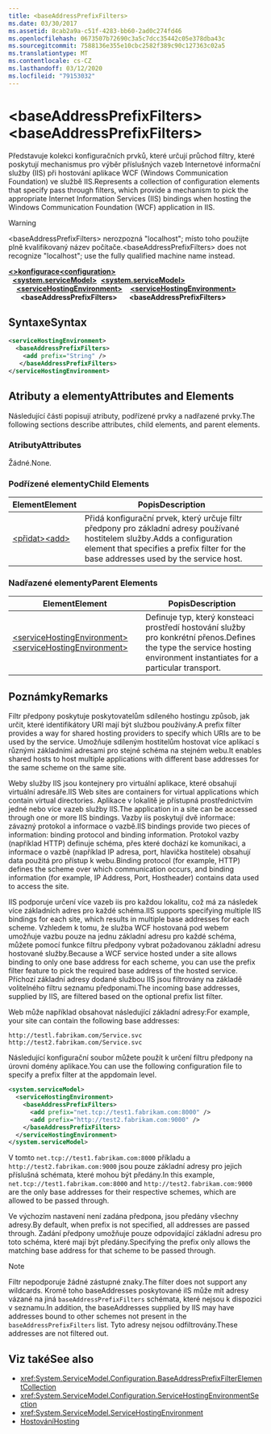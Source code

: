 ```yaml
---
title: <baseAddressPrefixFilters>
ms.date: 03/30/2017
ms.assetid: 8cab2a9a-c51f-4283-bb60-2ad0c274fd46
ms.openlocfilehash: 0673507b72690c3a5c7dcc35442c05e378dba43c
ms.sourcegitcommit: 7588136e355e10cbc2582f389c90c127363c02a5
ms.translationtype: MT
ms.contentlocale: cs-CZ
ms.lasthandoff: 03/12/2020
ms.locfileid: "79153032"
---
```

# <a name="baseaddressprefixfilters"></a><span data-ttu-id="57ae2-101">\<baseAddressPrefixFilters></span><span class="sxs-lookup"><span data-stu-id="57ae2-101">\<baseAddressPrefixFilters></span></span>
<span data-ttu-id="57ae2-102">Představuje kolekci konfiguračních prvků, které určují průchod filtry, které poskytují mechanismus pro výběr příslušných vazeb Internetové informační služby (IIS) při hostování aplikace WCF (Windows Communication Foundation) ve službě IIS.</span><span class="sxs-lookup"><span data-stu-id="57ae2-102">Represents a collection of configuration elements that specify pass through filters, which provide a mechanism to pick the appropriate Internet Information Services (IIS) bindings when hosting the Windows Communication Foundation (WCF) application in IIS.</span></span>  
  
> [!WARNING]
> <span data-ttu-id="57ae2-103">\<baseAddressPrefixFilters> nerozpozná "localhost"; místo toho použijte plně kvalifikovaný název počítače.</span><span class="sxs-lookup"><span data-stu-id="57ae2-103">\<baseAddressPrefixFilters> does not recognize "localhost"; use the fully qualified machine name instead.</span></span>  
  
<span data-ttu-id="57ae2-104">[**\<>konfigurace**](../configuration-element.md)</span><span class="sxs-lookup"><span data-stu-id="57ae2-104">[**\<configuration>**](../configuration-element.md)</span></span>\
<span data-ttu-id="57ae2-105">&nbsp;&nbsp;[**\<system.serviceModel>**](system-servicemodel.md)</span><span class="sxs-lookup"><span data-stu-id="57ae2-105">&nbsp;&nbsp;[**\<system.serviceModel>**](system-servicemodel.md)</span></span>\
<span data-ttu-id="57ae2-106">&nbsp;&nbsp;&nbsp;&nbsp;[**\<serviceHostingEnvironment>**](servicehostingenvironment.md)</span><span class="sxs-lookup"><span data-stu-id="57ae2-106">&nbsp;&nbsp;&nbsp;&nbsp;[**\<serviceHostingEnvironment>**](servicehostingenvironment.md)</span></span>\
<span data-ttu-id="57ae2-107">&nbsp;&nbsp;&nbsp;&nbsp;&nbsp;&nbsp;**\<baseAddressPrefixFilters>**</span><span class="sxs-lookup"><span data-stu-id="57ae2-107">&nbsp;&nbsp;&nbsp;&nbsp;&nbsp;&nbsp;**\<baseAddressPrefixFilters>**</span></span>  
  
## <a name="syntax"></a><span data-ttu-id="57ae2-108">Syntaxe</span><span class="sxs-lookup"><span data-stu-id="57ae2-108">Syntax</span></span>  
  
```xml  
<serviceHostingEnvironment>
  <baseAddressPrefixFilters>
    <add prefix="String" />
   </baseAddressPrefixFilters>
</serviceHostingEnvironment>
```  
  
## <a name="attributes-and-elements"></a><span data-ttu-id="57ae2-109">Atributy a elementy</span><span class="sxs-lookup"><span data-stu-id="57ae2-109">Attributes and Elements</span></span>  
 <span data-ttu-id="57ae2-110">Následující části popisují atributy, podřízené prvky a nadřazené prvky.</span><span class="sxs-lookup"><span data-stu-id="57ae2-110">The following sections describe attributes, child elements, and parent elements.</span></span>  
  
### <a name="attributes"></a><span data-ttu-id="57ae2-111">Atributy</span><span class="sxs-lookup"><span data-stu-id="57ae2-111">Attributes</span></span>  
 <span data-ttu-id="57ae2-112">Žádné.</span><span class="sxs-lookup"><span data-stu-id="57ae2-112">None.</span></span>  
  
### <a name="child-elements"></a><span data-ttu-id="57ae2-113">Podřízené elementy</span><span class="sxs-lookup"><span data-stu-id="57ae2-113">Child Elements</span></span>  
  
|<span data-ttu-id="57ae2-114">Element</span><span class="sxs-lookup"><span data-stu-id="57ae2-114">Element</span></span>|<span data-ttu-id="57ae2-115">Popis</span><span class="sxs-lookup"><span data-stu-id="57ae2-115">Description</span></span>|  
|-------------|-----------------|  
|[<span data-ttu-id="57ae2-116">\<přidat></span><span class="sxs-lookup"><span data-stu-id="57ae2-116">\<add></span></span>](add-of-baseaddressprefixfilter.md)|<span data-ttu-id="57ae2-117">Přidá konfigurační prvek, který určuje filtr předpony pro základní adresy používané hostitelem služby.</span><span class="sxs-lookup"><span data-stu-id="57ae2-117">Adds a configuration element that specifies a prefix filter for the base addresses used by the service host.</span></span>|  
  
### <a name="parent-elements"></a><span data-ttu-id="57ae2-118">Nadřazené elementy</span><span class="sxs-lookup"><span data-stu-id="57ae2-118">Parent Elements</span></span>  
  
|<span data-ttu-id="57ae2-119">Element</span><span class="sxs-lookup"><span data-stu-id="57ae2-119">Element</span></span>|<span data-ttu-id="57ae2-120">Popis</span><span class="sxs-lookup"><span data-stu-id="57ae2-120">Description</span></span>|  
|-------------|-----------------|  
|[<span data-ttu-id="57ae2-121">\<serviceHostingEnvironment></span><span class="sxs-lookup"><span data-stu-id="57ae2-121">\<serviceHostingEnvironment></span></span>](servicehostingenvironment.md)|<span data-ttu-id="57ae2-122">Definuje typ, který konsteaci prostředí hostování služby pro konkrétní přenos.</span><span class="sxs-lookup"><span data-stu-id="57ae2-122">Defines the type the service hosting environment instantiates for a particular transport.</span></span>|  
  
## <a name="remarks"></a><span data-ttu-id="57ae2-123">Poznámky</span><span class="sxs-lookup"><span data-stu-id="57ae2-123">Remarks</span></span>  
 <span data-ttu-id="57ae2-124">Filtr předpony poskytuje poskytovatelům sdíleného hostingu způsob, jak určit, které identifikátory URI mají být službou používány.</span><span class="sxs-lookup"><span data-stu-id="57ae2-124">A prefix filter provides a way for shared hosting providers to specify which URIs are to be used by the service.</span></span> <span data-ttu-id="57ae2-125">Umožňuje sdíleným hostitelům hostovat více aplikací s různými základními adresami pro stejné schéma na stejném webu.</span><span class="sxs-lookup"><span data-stu-id="57ae2-125">It enables shared hosts to host multiple applications with different base addresses for the same scheme on the same site.</span></span>  
  
 <span data-ttu-id="57ae2-126">Weby služby IIS jsou kontejnery pro virtuální aplikace, které obsahují virtuální adresáře.</span><span class="sxs-lookup"><span data-stu-id="57ae2-126">IIS Web sites are containers for virtual applications which contain virtual directories.</span></span> <span data-ttu-id="57ae2-127">Aplikace v lokalitě je přístupná prostřednictvím jedné nebo více vazeb služby IIS.</span><span class="sxs-lookup"><span data-stu-id="57ae2-127">The application in a site can be accessed through one or more IIS bindings.</span></span> <span data-ttu-id="57ae2-128">Vazby iis poskytují dvě informace: závazný protokol a informace o vazbě.</span><span class="sxs-lookup"><span data-stu-id="57ae2-128">IIS bindings provide two pieces of information: binding protocol and binding information.</span></span> <span data-ttu-id="57ae2-129">Protokol vazby (například HTTP) definuje schéma, přes které dochází ke komunikaci, a informace o vazbě (například IP adresa, port, hlavička hostitele) obsahují data použitá pro přístup k webu.</span><span class="sxs-lookup"><span data-stu-id="57ae2-129">Binding protocol (for example, HTTP) defines the scheme over which communication occurs, and binding information (for example, IP Address, Port, Hostheader) contains data used to access the site.</span></span>  
  
 <span data-ttu-id="57ae2-130">IIS podporuje určení více vazeb iis pro každou lokalitu, což má za následek více základních adres pro každé schéma.</span><span class="sxs-lookup"><span data-stu-id="57ae2-130">IIS supports specifying multiple IIS bindings for each site, which results in multiple base addresses for each scheme.</span></span> <span data-ttu-id="57ae2-131">Vzhledem k tomu, že služba WCF hostovaná pod webem umožňuje vazbu pouze na jednu základní adresu pro každé schéma, můžete pomocí funkce filtru předpony vybrat požadovanou základní adresu hostované služby.</span><span class="sxs-lookup"><span data-stu-id="57ae2-131">Because a WCF service hosted under a site allows binding to only one base address for each scheme, you can use the prefix filter feature to pick the required base address of the hosted service.</span></span> <span data-ttu-id="57ae2-132">Příchozí základní adresy dodané službou IIS jsou filtrovány na základě volitelného filtru seznamu předponami.</span><span class="sxs-lookup"><span data-stu-id="57ae2-132">The incoming base addresses, supplied by IIS, are filtered based on the optional prefix list filter.</span></span>  
  
 <span data-ttu-id="57ae2-133">Web může například obsahovat následující základní adresy:</span><span class="sxs-lookup"><span data-stu-id="57ae2-133">For example, your site can contain the following base addresses:</span></span>
  
```
http://testl.fabrikam.com/Service.svc  
http://test2.fabrikam.com/Service.svc  
```  
  
 <span data-ttu-id="57ae2-134">Následující konfigurační soubor můžete použít k určení filtru předpony na úrovni domény aplikace.</span><span class="sxs-lookup"><span data-stu-id="57ae2-134">You can use the following configuration file to specify a prefix filter at the appdomain level.</span></span>  
  
```xml  
<system.serviceModel>
  <serviceHostingEnvironment>
    <baseAddressPrefixFilters>
      <add prefix="net.tcp://test1.fabrikam.com:8000" />
      <add prefix="http://test2.fabrikam.com:9000" />
    </baseAddressPrefixFilters>
  </serviceHostingEnvironment>
</system.serviceModel>
```  
  
 <span data-ttu-id="57ae2-135">V tomto `net.tcp://test1.fabrikam.com:8000` příkladu a `http://test2.fabrikam.com:9000` jsou pouze základní adresy pro jejich příslušná schémata, které mohou být předány.</span><span class="sxs-lookup"><span data-stu-id="57ae2-135">In this example, `net.tcp://test1.fabrikam.com:8000` and `http://test2.fabrikam.com:9000` are the only base addresses for their respective schemes, which are allowed to be passed through.</span></span>  
  
 <span data-ttu-id="57ae2-136">Ve výchozím nastavení není zadána předpona, jsou předány všechny adresy.</span><span class="sxs-lookup"><span data-stu-id="57ae2-136">By default, when prefix is not specified, all addresses are passed through.</span></span> <span data-ttu-id="57ae2-137">Zadání předpony umožňuje pouze odpovídající základní adresu pro toto schéma, které mají být předány.</span><span class="sxs-lookup"><span data-stu-id="57ae2-137">Specifying the prefix only allows the matching base address for that scheme to be passed through.</span></span>  
  
> [!NOTE]
> <span data-ttu-id="57ae2-138">Filtr nepodporuje žádné zástupné znaky.</span><span class="sxs-lookup"><span data-stu-id="57ae2-138">The filter does not support any wildcards.</span></span> <span data-ttu-id="57ae2-139">Kromě toho baseAddresses poskytované iIS může mít adresy vázané na jiná `baseAddressPrefixFilters` schémata, které nejsou k dispozici v seznamu.</span><span class="sxs-lookup"><span data-stu-id="57ae2-139">In addition, the baseAddresses supplied by IIS may have addresses bound to other schemes not present in the `baseAddressPrefixFilters` list.</span></span> <span data-ttu-id="57ae2-140">Tyto adresy nejsou odfiltrovány.</span><span class="sxs-lookup"><span data-stu-id="57ae2-140">These addresses are not filtered out.</span></span>  
  
## <a name="see-also"></a><span data-ttu-id="57ae2-141">Viz také</span><span class="sxs-lookup"><span data-stu-id="57ae2-141">See also</span></span>

- <xref:System.ServiceModel.Configuration.BaseAddressPrefixFilterElementCollection>
- <xref:System.ServiceModel.Configuration.ServiceHostingEnvironmentSection>
- <xref:System.ServiceModel.ServiceHostingEnvironment>
- [<span data-ttu-id="57ae2-142">Hostování</span><span class="sxs-lookup"><span data-stu-id="57ae2-142">Hosting</span></span>](../../../wcf/feature-details/hosting.md)
